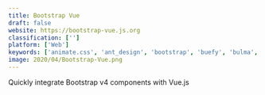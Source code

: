 ```yaml
---
title: Bootstrap Vue
draft: false 
website: https://bootstrap-vue.js.org
classification: ['']
platform: ['Web']
keywords: ['animate.css', 'ant_design', 'bootstrap', 'buefy', 'bulma', 'element_ui', 'foundation', 'material_design', 'vue.js', 'vuetify']
image: 2020/04/Bootstrap-Vue.png
---
```

Quickly integrate Bootstrap v4 components with Vue.js